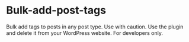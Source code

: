 # Bulk-add-post-tags
Bulk add tags to posts in any post type. Use with caution. Use the plugin and delete it from your WordPress website. For developers only.
